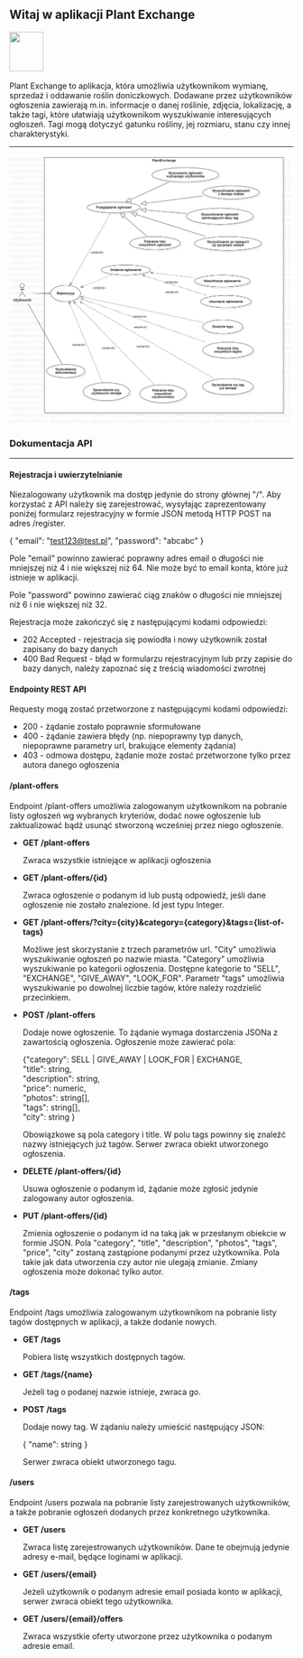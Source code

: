 ## Witaj w aplikacji Plant Exchange

<img height="70" width="60"
     src="https://www.kindpng.com/picc/m/435-4359511_pot-plant-clipart-many-plant-potted-plants-clipart.png">

Plant Exchange to aplikacja, która umożliwia użytkownikom wymianę, sprzedaż i oddawanie roślin doniczkowych. Dodawane przez użytkowników ogłoszenia zawierają m.in. informacje o danej roślinie, zdjęcia, lokalizację, a także tagi, które ułatwiają użytkownikom wyszukiwanie interesujących ogłoszeń. Tagi mogą dotyczyć gatunku rośliny, jej rozmiaru, stanu czy innej charakterystyki.


* * *

<img src="plantexchange.png">

### Dokumentacja API

* * *

#### Rejestracja i uwierzytelnianie

Niezalogowany użytkownik ma dostęp jedynie do strony głównej "/". Aby korzystać z API należy się zarejestrować, wysyłając zaprezentowany poniżej formularz rejestracyjny w formie JSON metodą HTTP POST na adres /register.

{ "email": "test123@test.pl", "password": "abcabc" }

Pole "email" powinno zawierać poprawny adres email o długości nie mniejszej niż 4 i nie większej niż 64. Nie może być to email konta, które już istnieje w aplikacji.

Pole "password" powinno zawierać ciąg znaków o długości nie mniejszej niż 6 i nie większej niż 32.

Rejestracja może zakończyć się z następującymi kodami odpowiedzi:

*   202 Accepted - rejestracja się powiodła i nowy użytkownik został zapisany do bazy danych
*   400 Bad Request - błąd w formularzu rejestracyjnym lub przy zapisie do bazy danych, należy zapoznać się z treścią wiadomości zwrotnej

#### Endpointy REST API

Requesty mogą zostać przetworzone z następującymi kodami odpowiedzi:

*   200 - żądanie zostało poprawnie sformułowane
*   400 - żądanie zawiera błędy (np. niepoprawny typ danych, niepoprawne parametry url, brakujące elementy żądania)
*   403 - odmowa dostępu, żądanie może zostać przetworzone tylko przez autora danego ogłoszenia

#### /plant-offers

Endpoint /plant-offers umożliwia zalogowanym użytkownikom na pobranie listy ogłoszeń wg wybranych kryteriów, dodać nowe ogłoszenie lub zaktualizować bądź usunąć stworzoną wcześniej przez niego ogłoszenie.

*   **GET /plant-offers**

    Zwraca wszystkie istniejące w aplikacji ogłoszenia

*   **GET /plant-offers/{id}**

    Zwraca ogłoszenie o podanym id lub pustą odpowiedź, jeśli dane ogłoszenie nie zostało znalezione. Id jest typu Integer.

*   **GET /plant-offers/?city={city}&category={category}&tags={list-of-tags}**

    Możliwe jest skorzystanie z trzech parametrów url. "City" umożliwia wyszukiwanie ogłoszeń po nazwie miasta. "Category" umożliwia wyszukiwanie po kategorii ogłoszenia. Dostępne kategorie to "SELL", "EXCHANGE", "GIVE_AWAY", "LOOK_FOR". Parametr "tags" umożliwia wyszukiwanie po dowolnej liczbie tagów, które należy rozdzielić przecinkiem.

*   **POST /plant-offers**

    Dodaje nowe ogłoszenie. To żądanie wymaga dostarczenia JSONa z zawartością ogłoszenia. Ogłoszenie może zawierać pola:

    {"category": SELL | GIVE_AWAY | LOOK_FOR | EXCHANGE,  
    "title": string,  
    "description": string,  
    "price": numeric,  
    "photos": string[],  
    "tags": string[],  
    "city": string }

    Obowiązkowe są pola category i title. W polu tags powinny się znaleźć nazwy istniejących już tagów. Serwer zwraca obiekt utworzonego ogłoszenia.

*   **DELETE /plant-offers/{id}**

    Usuwa ogłoszenie o podanym id, żądanie może zgłosić jedynie zalogowany autor ogłoszenia.

*   **PUT /plant-offers/{id}**

    Zmienia ogłoszenie o podanym id na taką jak w przesłanym obiekcie w formie JSON. Pola "category", "title", "description", "photos", "tags", "price", "city" zostaną zastąpione podanymi przez użytkownika. Pola takie jak data utworzenia czy autor nie ulegają zmianie. Zmiany ogłoszenia może dokonać tylko autor.

#### /tags

Endpoint /tags umożliwia zalogowanym użytkownikom na pobranie listy tagów dostępnych w aplikacji, a także dodanie nowych.

*   **GET /tags**

    Pobiera listę wszystkich dostępnych tagów.

*   **GET /tags/{name}**

    Jeżeli tag o podanej nazwie istnieje, zwraca go.

*   **POST /tags**

    Dodaje nowy tag. W żądaniu należy umieścić następujący JSON:

    { "name": string }

    Serwer zwraca obiekt utworzonego tagu.

#### /users

Endpoint /users pozwala na pobranie listy zarejestrowanych użytkowników, a także pobranie ogłoszeń dodanych przez konkretnego użytkownika.

*   **GET /users**

    Zwraca listę zarejestrowanych użytkowników. Dane te obejmują jedynie adresy e-mail, będące loginami w aplikacji.

*   **GET /users/{email}**

    Jeżeli użytkownik o podanym adresie email posiada konto w aplikacji, serwer zwraca obiekt tego użytkownika.

*   **GET /users/{email}/offers**

    Zwraca wszystkie oferty utworzone przez użytkownika o podanym adresie email.

</div>
